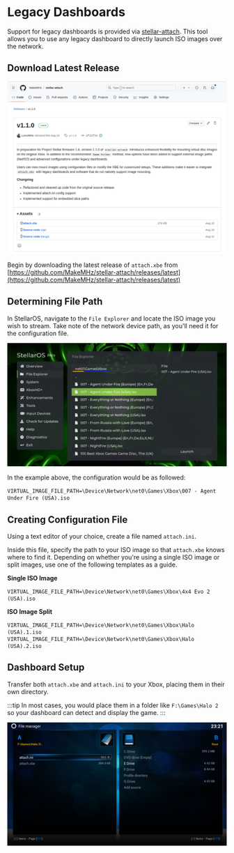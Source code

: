 # Legacy Dashboards
Support for legacy dashboards is provided via [stellar-attach](https://github.com/MakeMHz/stellar-attach).
This tool allows you to use any legacy dashboard to directly launch ISO images over the network.

## Download Latest Release
![Latest Release](./images/latest_release.png)

Begin by downloading the latest release of ``attach.xbe`` from [https://github.com/MakeMHz/stellar-attach/releases/latest](https://github.com/MakeMHz/stellar-attach/releases/latest)

## Determining File Path
In StellarOS, navigate to the ``File Explorer`` and locate the ISO image you
wish to stream. Take note of the network device path, as you'll need it for
the configuration file.

![Latest Release](./images/file_path.png)

In the example above, the configuration would be as followed:

```
VIRTUAL_IMAGE_FILE_PATH=\Device\Network\net0\Games\Xbox\007 - Agent Under Fire (USA).iso
```

## Creating Configuration File
Using a text editor of your choice, create a file named ``attach.ini``.

Inside this file, specify the path to your ISO image so that ``attach.xbe`` knows
where to find it. Depending on whether you're using a single ISO image or
split images, use one of the following templates as a guide.

**Single ISO Image**
```
VIRTUAL_IMAGE_FILE_PATH=\Device\Network\net0\Games\Xbox\4x4 Evo 2 (USA).iso
```

**ISO Image Split**
```
VIRTUAL_IMAGE_FILE_PATH=\Device\Network\net0\Games\Xbox\Halo (USA).1.iso
VIRTUAL_IMAGE_FILE_PATH=\Device\Network\net0\Games\Xbox\Halo (USA).2.iso
```

## Dashboard Setup
Transfer both ``attach.xbe`` and ``attach.ini`` to your Xbox, placing them in their own directory.

:::tip
In most cases, you would place them in a folder like ``F:\Games\Halo 2`` so your dashboard can detect and display the game.
:::

![XBMC Example](./images/xbmc.png)
